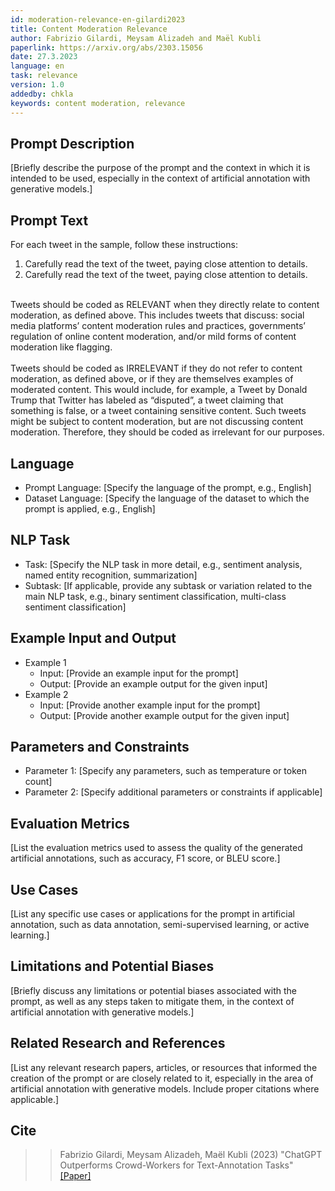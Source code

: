 ```yaml
---
id: moderation-relevance-en-gilardi2023
title: Content Moderation Relevance
author: Fabrizio Gilardi, Meysam Alizadeh and Maël Kubli
paperlink: https://arxiv.org/abs/2303.15056 
date: 27.3.2023
language: en
task: relevance
version: 1.0
addedby: chkla
keywords: content moderation, relevance
---
```


## Prompt Description

[Briefly describe the purpose of the prompt and the context in which it is intended to be used, especially in the context of artificial annotation with generative models.]

## Prompt Text
For each tweet in the sample, follow these instructions:<br>
1. Carefully read the text of the tweet, paying close attention to details.<br>
2. Carefully read the text of the tweet, paying close attention to details.<br>
<br>
Tweets should be coded as RELEVANT when they directly relate to content moderation, as defined above. This includes tweets that discuss: social media platforms’ content moderation rules and practices, governments’ regulation of online content moderation, and/or mild forms of content moderation like flagging.<br>
<br>
Tweets should be coded as IRRELEVANT if they do not refer to content moderation, as defined above, or if they are themselves examples of moderated content. This would include, for example, a Tweet by Donald Trump that Twitter has labeled as “disputed”, a tweet claiming that something is false, or a tweet containing sensitive content. Such tweets might be subject to content moderation, but are not discussing content moderation. Therefore, they should be coded as irrelevant for our purposes.

## Language

- Prompt Language: [Specify the language of the prompt, e.g., English]
- Dataset Language: [Specify the language of the dataset to which the prompt is applied, e.g., English]

## NLP Task

- Task: [Specify the NLP task in more detail, e.g., sentiment analysis, named entity recognition, summarization]
- Subtask: [If applicable, provide any subtask or variation related to the main NLP task, e.g., binary sentiment classification, multi-class sentiment classification]

## Example Input and Output

- Example 1
  - Input: [Provide an example input for the prompt]
  - Output: [Provide an example output for the given input]
- Example 2
  - Input: [Provide another example input for the prompt]
  - Output: [Provide another example output for the given input]

## Parameters and Constraints

- Parameter 1: [Specify any parameters, such as temperature or token count]
- Parameter 2: [Specify additional parameters or constraints if applicable]

## Evaluation Metrics

[List the evaluation metrics used to assess the quality of the generated artificial annotations, such as accuracy, F1 score, or BLEU score.]

## Use Cases

[List any specific use cases or applications for the prompt in artificial annotation, such as data annotation, semi-supervised learning, or active learning.]

## Limitations and Potential Biases

[Briefly discuss any limitations or potential biases associated with the prompt, as well as any steps taken to mitigate them, in the context of artificial annotation with generative models.]

## Related Research and References

[List any relevant research papers, articles, or resources that informed the creation of the prompt or are closely related to it, especially in the area of artificial annotation with generative models. Include proper citations where applicable.]

## Cite

>> Fabrizio Gilardi, Meysam Alizadeh, Maël Kubli (2023) "ChatGPT Outperforms Crowd-Workers for Text-Annotation Tasks" [[Paper]](https://arxiv.org/abs/2303.15056)
